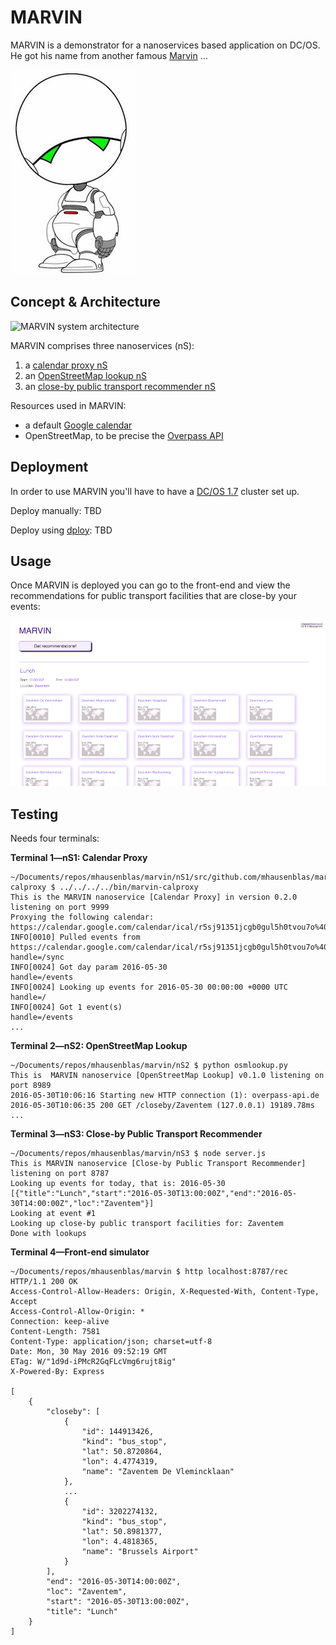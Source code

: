 # MARVIN

MARVIN is a demonstrator for a nanoservices based application on DC/OS. He got his name from another famous [Marvin](http://hitchhikers.wikia.com/wiki/Marvin) …

![MARVIN logo](img/marvin.jpg)

## Concept & Architecture

![MARVIN system architecture](img/sysarch.jpg)

MARVIN comprises three nanoservices (nS):

1. a [calendar proxy nS](nS1/)
1. an [OpenStreetMap lookup nS](nS2/)
1. an [close-by public transport recommender nS](nS3/)

Resources used in MARVIN:

- a default [Google calendar](https://calendar.google.com/calendar/ical/r5sj91351jcgb0gul5h0tvou7o%40group.calendar.google.com/public/basic.ics)
- OpenStreetMap, to be precise the [Overpass API](http://wiki.openstreetmap.org/wiki/Overpass_API/)

## Deployment

In order to use MARVIN you'll have to have a [DC/OS 1.7](https://dcos.io/releases/1.7.0/) cluster set up.

Deploy manually: TBD

Deploy using [dploy](http://dploy.sh): TBD

## Usage

Once MARVIN is deployed you can go to the front-end and view the recommendations for public transport facilities that are close-by your events:

![MARVIN system architecture](img/frontend.png)

## Testing

Needs four terminals:

**Terminal 1—nS1: Calendar Proxy**

    ~/Documents/repos/mhausenblas/marvin/nS1/src/github.com/mhausenblas/marvin-calproxy $ ../../../../bin/marvin-calproxy
    This is the MARVIN nanoservice [Calendar Proxy] in version 0.2.0 listening on port 9999
    Proxying the following calendar:
    https://calendar.google.com/calendar/ical/r5sj91351jcgb0gul5h0tvou7o%40group.calendar.google.com/public/basic.ics
    INFO[0010] Pulled events from https://calendar.google.com/calendar/ical/r5sj91351jcgb0gul5h0tvou7o%40group.calendar.google.com/public/basic.ics  handle=/sync
    INFO[0024] Got day param 2016-05-30                      handle=/events
    INFO[0024] Looking up events for 2016-05-30 00:00:00 +0000 UTC  handle=/
    INFO[0024] Got 1 event(s)                                handle=/events
    ...

**Terminal 2—nS2: OpenStreetMap Lookup**

    ~/Documents/repos/mhausenblas/marvin/nS2 $ python osmlookup.py
    This is  MARVIN nanoservice [OpenStreetMap Lookup] v0.1.0 listening on port 8989
    2016-05-30T10:06:16 Starting new HTTP connection (1): overpass-api.de
    2016-05-30T10:06:35 200 GET /closeby/Zaventem (127.0.0.1) 19189.78ms
    ...

**Terminal 3—nS3: Close-by Public Transport Recommender**

    ~/Documents/repos/mhausenblas/marvin/nS3 $ node server.js
    This is MARVIN nanoservice [Close-by Public Transport Recommender] listening on port 8787
    Looking up events for today, that is: 2016-05-30
    [{"title":"Lunch","start":"2016-05-30T13:00:00Z","end":"2016-05-30T14:00:00Z","loc":"Zaventem"}]
    Looking at event #1
    Looking up close-by public transport facilities for: Zaventem
    Done with lookups

**Terminal 4—Front-end simulator**

    ~/Documents/repos/mhausenblas/marvin $ http localhost:8787/rec
    HTTP/1.1 200 OK
    Access-Control-Allow-Headers: Origin, X-Requested-With, Content-Type, Accept
    Access-Control-Allow-Origin: *
    Connection: keep-alive
    Content-Length: 7581
    Content-Type: application/json; charset=utf-8
    Date: Mon, 30 May 2016 09:52:19 GMT
    ETag: W/"1d9d-iPMcR2GqFLcVmg6rujt8ig"
    X-Powered-By: Express
    
    [
        {
            "closeby": [
                {
                    "id": 144913426,
                    "kind": "bus_stop",
                    "lat": 50.8720864,
                    "lon": 4.4774319,
                    "name": "Zaventem De Vlemincklaan"
                },
                ...
                {
                    "id": 3202274132,
                    "kind": "bus_stop",
                    "lat": 50.8981377,
                    "lon": 4.4818365,
                    "name": "Brussels Airport"
                }
            ],
            "end": "2016-05-30T14:00:00Z",
            "loc": "Zaventem",
            "start": "2016-05-30T13:00:00Z",
            "title": "Lunch"
        }
    ]
